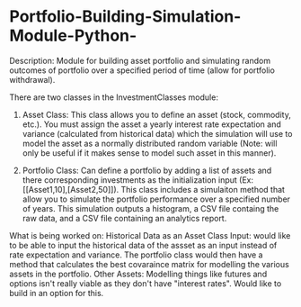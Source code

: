 # Portfolio-Building-Simulation-Module-Python-
Description: Module for building asset portfolio and simulating random outcomes of portfolio over a specified period of time (allow for portfolio withdrawal).

There are two classes in the InvestmentClasses module:

1. Asset Class: This class allows you to define an asset (stock, commodity, etc.). You must assign the asset a yearly interest rate expectation and variance (calculated from historical data) which the simulation will use to model the asset as a normally distributed random variable (Note: will only be useful if it makes sense to model such asset in this manner).

2. Portfolio Class: Can define a portfolio by adding a list of assets and there corresponding investments as the initialization input (Ex: [[Asset1,10],[Asset2,50]]). This class includes a simulaiton method that allow you to simulate the portfolio performance over a specified number of years. This simulation outputs a histogram, a CSV file containg the raw data, and a CSV file containing an analytics report.

What is being worked on:
Historical Data as an Asset Class Input: would like to be able to input the historical data of the assset as an input instead of rate expectation and variance. The portfolio class would then have a method that calculates the best covaraince matrix for modelling the various assets in the portfolio.
Other Assets: Modelling things like futures and options isn't really viable as they don't have "interest rates". Would like to build in an option for this.
